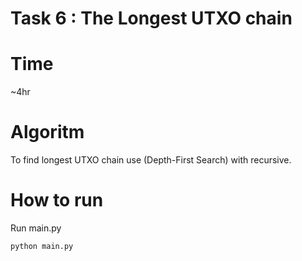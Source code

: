 # Task 6 : The Longest UTXO chain
# Time
~4hr
# Algoritm
To find longest UTXO chain use (Depth-First Search) with recursive.
# How to run 
Run main.py
  ```
  python main.py
  ```
